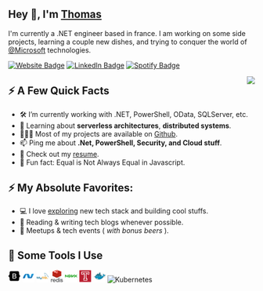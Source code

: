 <h2>Hey 👋, I'm <a href="https://www.linkedin.com/in/thomas-illiet">Thomas</a></h2>
<p>I'm currently a .NET engineer based in france. I am working on some side projects, learning a couple new dishes, and trying to conquer the world of <a href="https://microsoft.com">@Microsoft</a> technologies.</p>
<p><a href="https://www.thomas-illiet.fr"><img src="https://img.shields.io/badge/-thomas-illiet.fr-4E69C8?style=flat-square&amp;labelColor=4E69C8&amp;logo=Firefox&amp;link=https://www.thomas-illiet.fr" alt="Website Badge"></a> <a href="https://www.linkedin.com/in/thomas-illiet"><img src="https://img.shields.io/badge/-@thomas-illiet-0077B5?style=flat-square&amp;labelColor=0077B5&amp;logo=LinkedIn&amp;link=https://www.linkedin.com/in/thomas-illiet" alt="LinkedIn Badge"></a> <a href="hhttps://open.spotify.com/user/thomas-illiet"><img src="https://img.shields.io/badge/-@thomas-illiet-1ED760?style=flat-square&amp;labelColor=fff&amp;logo=Spotify&amp;link=hhttps://open.spotify.com/user/thomas-illiet" alt="Spotify Badge"></a></p>
<img align="right" src="https://media2.giphy.com/media/iIqmM5tTjmpOB9mpbn/giphy.gif" />
<h2>⚡️ A Few Quick Facts</h2>
<ul>
<li>🛠   I’m currently working with .NET, PowerShell, OData, SQLServer, etc.</li>
<li>🚀   Learning about <strong>serverless architectures</strong>, <strong>distributed systems</strong>.</li>
<li>👨🏻‍💻   Most of my projects are available on <a href="https://github.com/thomas-illiet">Github</a>.</li>
<li>📫   Ping me about <strong>.Net, PowerShell, Security, and Cloud stuff</strong>.</li>
<li>📝   Check out my <a href="https://www.linkedin.com/in/thomas-illiet">resume</a>.</li>
<li>👾   Fun fact: Equal is Not Always Equal in Javascript.</li>
</ul>
<h2>⚡️ My Absolute Favorites:</h2>
<ul>
<li>💻   I love <a href="https://takeb1nzyto.space">exploring</a> new tech stack and building cool stuffs.</li>
<li>📰   Reading &amp; writing tech blogs whenever possible.</li>
<li>🍕   Meetups &amp; tech events ( <em>with bonus beers</em> ).</li>
</ul>
<h2>🚀 Some Tools I Use</h2>
<p align="left">
<img src="https://raw.githubusercontent.com/devicons/devicon/master/icons/bootstrap/bootstrap-plain.svg" alt="bootstrap" width="25" height="25" />
<img src="https://raw.githubusercontent.com/devicons/devicon/master/icons/dot-net/dot-net-original.svg" alt=".NET" width="25" height="25" />
<img src="https://raw.githubusercontent.com/devicons/devicon/master/icons/mysql/mysql-original-wordmark.svg" alt="mysql" width="25" height="25" />
<img src="https://raw.githubusercontent.com/devicons/devicon/master/icons/redis/redis-original-wordmark.svg" alt="redis" width="25" height="25" />
<img src="https://raw.githubusercontent.com/devicons/devicon/master/icons/nginx/nginx-original.svg" alt="nginx" width="25" height="25" />
<img src="https://raw.githubusercontent.com/devicons/devicon/master/icons/travis/travis-plain.svg" alt="travis" width="25" height="25" />
<img src="https://raw.githubusercontent.com/devicons/devicon/master/icons/docker/docker-original.svg" alt="Docker" width="25" height="25" />
<img src="https://www.vectorlogo.zone/logos/kubernetes/kubernetes-icon.svg" alt="Kubernetes" width="25" height="25" />
</p>
